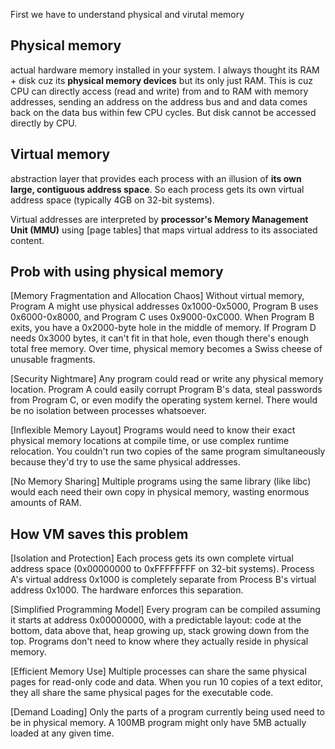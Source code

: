 First we have to understand physical and virutal memory

## Physical memory
actual hardware memory installed in your system. I always thought its RAM + disk cuz its **physical memory devices** but its only
just RAM. This is cuz CPU can directly access (read and write) from and to RAM with memory addresses, sending an address on the address bus and 
and data comes back on the data bus within few CPU cycles. But disk cannot be accessed directly by CPU.

## Virtual memory
abstraction layer that provides each process with an illusion of **its own large, contiguous address space**. So each process gets its own 
virtual address space (typically 4GB on 32-bit systems).

Virtual addresses are interpreted by **processor's Memory Management Unit (MMU)** using [page tables] that maps virtual address to its associated content.

## Prob with using physical memory
[Memory Fragmentation and Allocation Chaos]
Without virtual memory, Program A might use physical addresses 0x1000-0x5000, Program B uses 0x6000-0x8000, and Program C uses 0x9000-0xC000. When Program B exits, you have a 0x2000-byte hole in the middle of memory. If Program D needs 0x3000 bytes, it can't fit in that hole, even though there's enough total free memory. Over time, physical memory becomes a Swiss cheese of unusable fragments.

[Security Nightmare]
Any program could read or write any physical memory location. Program A could easily corrupt Program B's data, steal passwords from Program C, or even modify the operating system kernel. There would be no isolation between processes whatsoever.

[Inflexible Memory Layout]
Programs would need to know their exact physical memory locations at compile time, or use complex runtime relocation. You couldn't run two copies of the same program simultaneously because they'd try to use the same physical addresses.

[No Memory Sharing]
Multiple programs using the same library (like libc) would each need their own copy in physical memory, wasting enormous amounts of RAM.

## How VM saves this problem
[Isolation and Protection]
Each process gets its own complete virtual address space (0x00000000 to 0xFFFFFFFF on 32-bit systems). Process A's virtual address 0x1000 is completely separate from Process B's virtual address 0x1000. The hardware enforces this separation.

[Simplified Programming Model]
Every program can be compiled assuming it starts at address 0x00000000, with a predictable layout: code at the bottom, data above that, heap growing up, stack growing down from the top. Programs don't need to know where they actually reside in physical memory.

[Efficient Memory Use]
Multiple processes can share the same physical pages for read-only code and data. When you run 10 copies of a text editor, they all share the same physical pages for the executable code.

[Demand Loading]
Only the parts of a program currently being used need to be in physical memory. A 100MB program might only have 5MB actually loaded at any given time.
